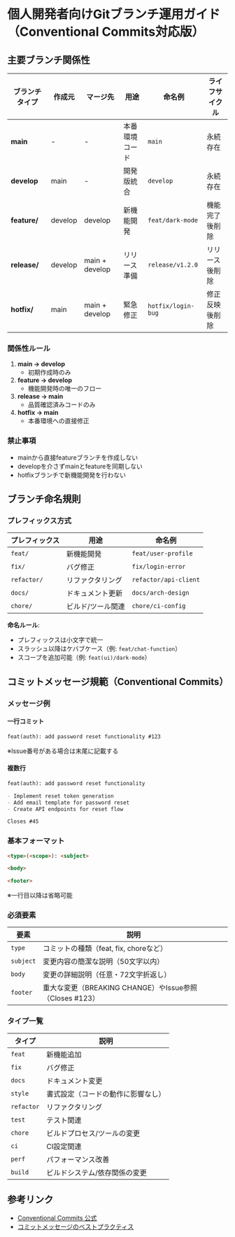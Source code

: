 # 個人開発者向けGitブランチ運用ガイド（Conventional Commits対応版）

## 主要ブランチ関係性

| ブランチタイプ | 作成元        | マージ先       | 用途                  | 命名例               | ライフサイクル          |
|----------------|---------------|----------------|-----------------------|----------------------|-------------------------|
| **main**       | -             | -              | 本番環境コード        | `main`               | 永続存在                |
| **develop**    | main          | -              | 開発版統合            | `develop`            | 永続存在                |
| **feature/**   | develop       | develop        | 新機能開発            | `feat/dark-mode`     | 機能完了後削除          |
| **release/**   | develop       | main + develop | リリース準備          | `release/v1.2.0`     | リリース後削除          |
| **hotfix/**    | main          | main + develop | 緊急修正              | `hotfix/login-bug`   | 修正反映後削除          |

### 関係性ルール
1. **main → develop**  
   - 初期作成時のみ
2. **feature → develop**  
   - 機能開発時の唯一のフロー
3. **release → main**  
   - 品質確認済みコードのみ
4. **hotfix → main**  
   - 本番環境への直接修正

### 禁止事項
- mainから直接featureブランチを作成しない
- developを介さずmainとfeatureを同期しない
- hotfixブランチで新機能開発を行わない

## ブランチ命名規則

### プレフィックス方式
| プレフィックス | 用途                  | 命名例                  |
|----------------|-----------------------|-------------------------|
| `feat/`        | 新機能開発            | `feat/user-profile`     |
| `fix/`         | バグ修正              | `fix/login-error`       |
| `refactor/`    | リファクタリング      | `refactor/api-client`   |
| `docs/`        | ドキュメント更新      | `docs/arch-design`      |
| `chore/`       | ビルド/ツール関連     | `chore/ci-config`       |

**命名ルール**:  
- プレフィックスは小文字で統一  
- スラッシュ以降はケバブケース（例: `feat/chat-function`）  
- スコープを追加可能（例: `feat(ui)/dark-mode`）

## コミットメッセージ規範（Conventional Commits）

### メッセージ例

#### 一行コミット
```markdown
feat(auth): add password reset functionality #123
``` 
※Issue番号がある場合は末尾に記載する

#### 複数行
```markdown
feat(auth): add password reset functionality

- Implement reset token generation
- Add email template for password reset
- Create API endpoints for reset flow

Closes #45
```

### 基本フォーマット
```markdown
<type>(<scope>): <subject>

<body>

<footer>
```
※一行目以降は省略可能

### 必須要素
| 要素      | 説明                                                                 |
|-----------|----------------------------------------------------------------------|
| `type`    | コミットの種類（feat, fix, choreなど）                               |
| `subject` | 変更内容の簡潔な説明（50文字以内）                                   |
| `body`    | 変更の詳細説明（任意・72文字折返し）                                 |
| `footer`  | 重大な変更（BREAKING CHANGE）やIssue参照（Closes #123）               |

### タイプ一覧
| タイプ     | 説明                                     |
|------------|------------------------------------------|
| `feat`     | 新機能追加                               |
| `fix`      | バグ修正                                 |
| `docs`     | ドキュメント変更                         |
| `style`    | 書式設定（コードの動作に影響なし）       |
| `refactor` | リファクタリング                         |
| `test`     | テスト関連                               |
| `chore`    | ビルドプロセス/ツールの変更              |
| `ci`       | CI設定関連                               |
| `perf`     | パフォーマンス改善                       |
| `build`    | ビルドシステム/依存関係の変更            |

## 参考リンク
- [Conventional Commits 公式](https://www.conventionalcommits.org/)
- [コミットメッセージのベストプラクティス](https://qiita.com/itosho/items/9565c6ad2ffc24c09364)
